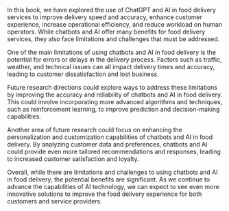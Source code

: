

In this book, we have explored the use of ChatGPT and AI in food delivery services to improve delivery speed and accuracy, enhance customer experience, increase operational efficiency, and reduce workload on human operators. While chatbots and AI offer many benefits for food delivery services, they also face limitations and challenges that must be addressed.

One of the main limitations of using chatbots and AI in food delivery is the potential for errors or delays in the delivery process. Factors such as traffic, weather, and technical issues can all impact delivery times and accuracy, leading to customer dissatisfaction and lost business.

Future research directions could explore ways to address these limitations by improving the accuracy and reliability of chatbots and AI in food delivery. This could involve incorporating more advanced algorithms and techniques, such as reinforcement learning, to improve prediction and decision-making capabilities.

Another area of future research could focus on enhancing the personalization and customization capabilities of chatbots and AI in food delivery. By analyzing customer data and preferences, chatbots and AI could provide even more tailored recommendations and responses, leading to increased customer satisfaction and loyalty.

Overall, while there are limitations and challenges to using chatbots and AI in food delivery, the potential benefits are significant. As we continue to advance the capabilities of AI technology, we can expect to see even more innovative solutions to improve the food delivery experience for both customers and service providers.
